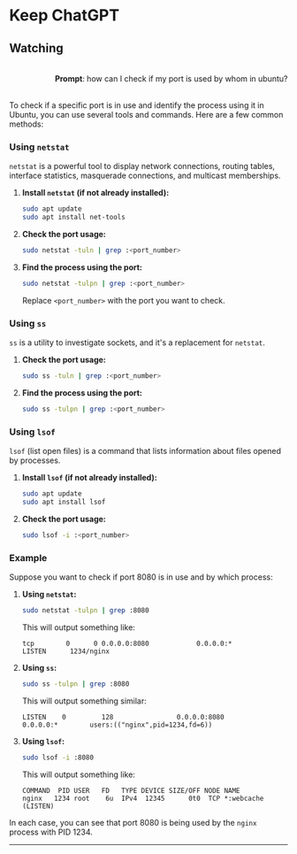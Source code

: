 # Keep ChatGPT

Watching
---
<div style="text-align: right;">
    <br>
    <b>Prompt</b>: how can I check if my port is used by whom in ubuntu?
    <br>
    <br>
</div>

To check if a specific port is in use and identify the process using it in Ubuntu, you can use several tools and commands. Here are a few common methods:

### Using `netstat`
`netstat` is a powerful tool to display network connections, routing tables, interface statistics, masquerade connections, and multicast memberships.

1. **Install `netstat` (if not already installed):**
   ```bash
   sudo apt update
   sudo apt install net-tools
   ```

2. **Check the port usage:**
   ```bash
   sudo netstat -tuln | grep :<port_number>
   ```

3. **Find the process using the port:**
   ```bash
   sudo netstat -tulpn | grep :<port_number>
   ```

   Replace `<port_number>` with the port you want to check.

### Using `ss`
`ss` is a utility to investigate sockets, and it's a replacement for `netstat`.

1. **Check the port usage:**
   ```bash
   sudo ss -tuln | grep :<port_number>
   ```

2. **Find the process using the port:**
   ```bash
   sudo ss -tulpn | grep :<port_number>
   ```

### Using `lsof`
`lsof` (list open files) is a command that lists information about files opened by processes.

1. **Install `lsof` (if not already installed):**
   ```bash
   sudo apt update
   sudo apt install lsof
   ```

2. **Check the port usage:**
   ```bash
   sudo lsof -i :<port_number>
   ```

### Example
Suppose you want to check if port 8080 is in use and by which process:

1. **Using `netstat`:**
   ```bash
   sudo netstat -tulpn | grep :8080
   ```

   This will output something like:
   ```
   tcp        0      0 0.0.0.0:8080            0.0.0.0:*               LISTEN      1234/nginx
   ```

2. **Using `ss`:**
   ```bash
   sudo ss -tulpn | grep :8080
   ```

   This will output something similar:
   ```
   LISTEN    0         128                0.0.0.0:8080             0.0.0.0:*        users:(("nginx",pid=1234,fd=6))
   ```

3. **Using `lsof`:**
   ```bash
   sudo lsof -i :8080
   ```

   This will output something like:
   ```
   COMMAND  PID USER   FD   TYPE DEVICE SIZE/OFF NODE NAME
   nginx   1234 root    6u  IPv4  12345      0t0  TCP *:webcache (LISTEN)
   ```

In each case, you can see that port 8080 is being used by the `nginx` process with PID 1234.

---
